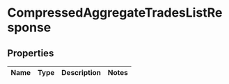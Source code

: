 

# CompressedAggregateTradesListResponse


## Properties

| Name | Type | Description | Notes |
|------------ | ------------- | ------------- | -------------|



